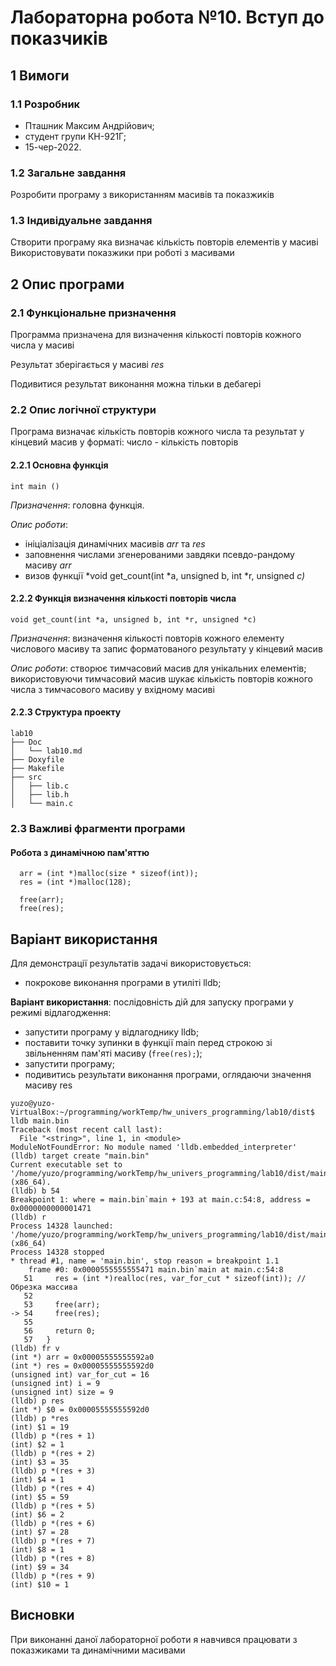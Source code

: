 # Лабораторна робота №10. Вступ до показчиків

## 1 Вимоги

### 1.1 Розробник

* Пташник Максим Андрiйович;
* студент групи КН-921Г;
* 15-чер-2022.

### 1.2 Загальне завдання

Розробити програму з використанням масивів та показжиків

### 1.3 Індивідуальне завдання

Створити програму яка визначає кількість повторів елементів у масиві
Використовувати показжики при роботi з масивами

## 2 Опис програми

### 2.1 Функціональне призначення

Программа призначена для визначення кількості повторів кожного числа у масиві

Результат зберігається у масиві *res*

Подивитися результат виконання можна тільки в дебагері

### 2.2 Опис логічної структури

Програма визначає кількість повторів кожного числа та результат у кінцевий масив у форматі: 
число - кількість повторів

#### 2.2.1 Основна функція

```
int main ()
```

*Призначення*: головна функція.

*Опис роботи*: 
 - ініціалізація динамічних масивів *arr* та *res*
 - заповнення числами згенерованими завдяки псевдо-рандому масиву *arr*
 - визов функції *void get_count(int *a, unsigned b, int *r, unsigned *c)*


#### 2.2.2 Функція визначення кількості повторів числа

```
void get_count(int *a, unsigned b, int *r, unsigned *c)
```

*Призначення*: визначення кількості повторів кожного елементу числового масиву та запис форматованого результату у кінцевий масив

*Опис роботи*: створює тимчасовий масив для унікальних елементів; використовуючи тимчасовий масив шукає кількість повторів кожного числа
з тимчасового масиву у вхідному масиві

#### 2.2.3 Структура проекту

```
lab10
├── Doc
│   └── lab10.md
├── Doxyfile
├── Makefile
├── src
│   ├── lib.c
│   ├── lib.h
│   └── main.c
```

### 2.3 Важливі фрагменти програми

#### Робота з динамічною пам'яттю

```
  arr = (int *)malloc(size * sizeof(int));
  res = (int *)malloc(128);

  free(arr);
  free(res);
```

## Варіант використання

Для демонстрації результатів задачі використовується:

- покрокове виконання програми в утиліті lldb;

**Варіант використання**: послідовність дій для запуску програми у режимі відлагодження:

- запустити програму у відлагоднику lldb;
- поставити точку зупинки в функції main перед строкою зі звільненням пам'яті масиву (`free(res);`);
- запустити програму;
- подивитись результати виконання програми, оглядаючи значення масиву res

```
yuzo@yuzo-VirtualBox:~/programming/workTemp/hw_univers_programming/lab10/dist$ lldb main.bin 
Traceback (most recent call last):
  File "<string>", line 1, in <module>
ModuleNotFoundError: No module named 'lldb.embedded_interpreter'
(lldb) target create "main.bin"
Current executable set to '/home/yuzo/programming/workTemp/hw_univers_programming/lab10/dist/main.bin' (x86_64).
(lldb) b 54
Breakpoint 1: where = main.bin`main + 193 at main.c:54:8, address = 0x0000000000001471
(lldb) r
Process 14328 launched: '/home/yuzo/programming/workTemp/hw_univers_programming/lab10/dist/main.bin' (x86_64)
Process 14328 stopped
* thread #1, name = 'main.bin', stop reason = breakpoint 1.1
    frame #0: 0x0000555555555471 main.bin`main at main.c:54:8
   51     res = (int *)realloc(res, var_for_cut * sizeof(int)); //Обрезка массива
   52  
   53     free(arr);
-> 54     free(res);
   55  
   56     return 0;
   57   }
(lldb) fr v
(int *) arr = 0x00005555555592a0
(int *) res = 0x00005555555592d0
(unsigned int) var_for_cut = 16
(unsigned int) i = 9
(unsigned int) size = 9
(lldb) p res
(int *) $0 = 0x00005555555592d0
(lldb) p *res
(int) $1 = 19
(lldb) p *(res + 1)
(int) $2 = 1
(lldb) p *(res + 2)
(int) $3 = 35
(lldb) p *(res + 3)
(int) $4 = 1
(lldb) p *(res + 4)
(int) $5 = 59
(lldb) p *(res + 5)
(int) $6 = 2
(lldb) p *(res + 6)
(int) $7 = 28
(lldb) p *(res + 7)
(int) $8 = 1
(lldb) p *(res + 8)
(int) $9 = 34
(lldb) p *(res + 9)
(int) $10 = 1

```

## Висновки

При виконанні даної лабораторної роботи я навчився працювати з показжиками та динамічними масивами
